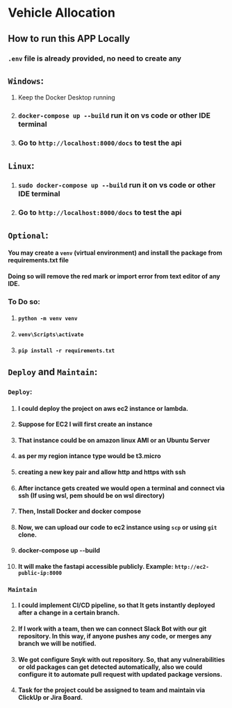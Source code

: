 # Vehicle Allocation

## How to run this APP Locally

### `.env` file is already provided, no need to create any

## `Windows`:

1) Keep the Docker Desktop running

2) ### `docker-compose up --build` run it on vs code or other IDE terminal

3) ### Go to `http://localhost:8000/docs` to test the api

## `Linux`:

1) ### `sudo docker-compose up --build` run it on vs code or other IDE terminal

2) ### Go to `http://localhost:8000/docs` to test the api


## `Optional`:

#### You may create a `venv` (virtual environment) and install the package from requirements.txt file
#### Doing so will remove the red mark or import error from text editor of any IDE.

### To Do so: 

1) #### `python -m venv venv`
2) #### `venv\Scripts\activate`
2) #### `pip install -r requirements.txt`


## `Deploy` and `Maintain`:

### `Deploy`:

1) #### I could deploy the project on aws ec2 instance or lambda.
2) #### Suppose for EC2 I will first create an instance
3) #### That instance could be on amazon linux AMI or an Ubuntu Server
4) #### as per my region intance type would be t3.micro
5) #### creating a new key pair and allow http and https with ssh
6) #### After inctance gets created we would open a terminal and connect via ssh (If using wsl, pem should be on wsl directory)
7) #### Then, Install Docker and docker compose 
8) #### Now, we can upload our code to ec2 instance using `scp` or using `git` clone.
9) #### docker-compose up --build
10) #### It will make the fastapi accessible publicly. Example: `http://ec2-public-ip:8000`


### `Maintain`

1) #### I could implement CI/CD pipeline, so that It gets instantly deployed after a change in a certain branch.

2) #### If I work with a team, then we can connect Slack Bot with our git repository. In this way, if anyone pushes any code, or merges any branch we will be notified.

3) #### We got configure Snyk with out repository. So, that any vulnerabilities or old packages can get detected automatically, also we could configure it to automate pull request with updated package versions.

4) #### Task for the project could be assigned to team and maintain via ClickUp or Jira Board.